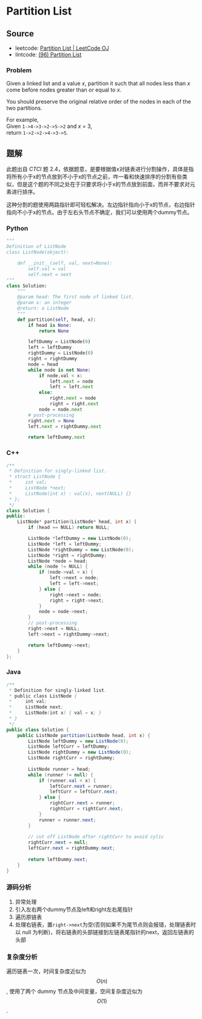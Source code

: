 # Partition List

## Source

- leetcode: [Partition List | LeetCode OJ](https://leetcode.com/problems/partition-list/)
- lintcode: [(96) Partition List](http://www.lintcode.com/en/problem/partition-list/)


### Problem

Given a linked list and a value _x_, partition it such that all nodes less
than _x_ come before nodes greater than or equal to _x_.

You should preserve the original relative order of the nodes in each of the
two partitions.

For example,  
Given `1->4->3->2->5->2` and _x_ = 3,  
return `1->2->2->4->3->5`.

## 题解

此题出自 *CTCI* 题 2.4，依据题意，是要根据值x对链表进行分割操作，具体是指将所有小于x的节点放到不小于x的节点之前，咋一看和快速排序的分割有些类似，但是这个题的不同之处在于只要求将小于x的节点放到前面，而并不要求对元素进行排序。

这种分割的题使用两路指针即可轻松解决。左边指针指向小于x的节点，右边指针指向不小于x的节点。由于左右头节点不确定，我们可以使用两个dummy节点。

### Python

```python
"""
Definition of ListNode
class ListNode(object):

    def __init__(self, val, next=None):
        self.val = val
        self.next = next
"""
class Solution:
    """
    @param head: The first node of linked list.
    @param x: an integer
    @return: a ListNode
    """
    def partition(self, head, x):
        if head is None:
            return None

        leftDummy = ListNode(0)
        left = leftDummy
        rightDummy = ListNode(0)
        right = rightDummy
        node = head
        while node is not None:
            if node.val < x:
                left.next = node
                left = left.next
            else:
                right.next = node
                right = right.next
            node = node.next
        # post-processing
        right.next = None
        left.next = rightDummy.next

        return leftDummy.next
```

### C++

```c++
/**
 * Definition for singly-linked list.
 * struct ListNode {
 *     int val;
 *     ListNode *next;
 *     ListNode(int x) : val(x), next(NULL) {}
 * };
 */
class Solution {
public:
    ListNode* partition(ListNode* head, int x) {
        if (head == NULL) return NULL;

        ListNode *leftDummy = new ListNode(0);
        ListNode *left = leftDummy;
        ListNode *rightDummy = new ListNode(0);
        ListNode *right = rightDummy;
        ListNode *node = head;
        while (node != NULL) {
            if (node->val < x) {
                left->next = node;
                left = left->next;
            } else {
                right->next = node;
                right = right->next;
            }
            node = node->next;
        }
        // post-processing
        right->next = NULL;
        left->next = rightDummy->next;

        return leftDummy->next;
    }
};
```

### Java

```java
/**
 * Definition for singly-linked list.
 * public class ListNode {
 *     int val;
 *     ListNode next;
 *     ListNode(int x) { val = x; }
 * }
 */
public class Solution {
    public ListNode partition(ListNode head, int x) {
        ListNode leftDummy = new ListNode(0);
        ListNode leftCurr = leftDummy;
        ListNode rightDummy = new ListNode(0);
        ListNode rightCurr = rightDummy;
        
        ListNode runner = head;
        while (runner != null) {
            if (runner.val < x) {
                leftCurr.next = runner;
                leftCurr = leftCurr.next;
            } else {
                rightCurr.next = runner;
                rightCurr = rightCurr.next;
            }
            runner = runner.next;
        }
        
        // cut off ListNode after rightCurr to avoid cylic
        rightCurr.next = null;
        leftCurr.next = rightDummy.next;
        
        return leftDummy.next;
    }
}
```

### 源码分析

1. 异常处理
2. 引入左右两个dummy节点及left和right左右尾指针
3. 遍历原链表
4. 处理右链表，置`right->next`为空(否则如果不为尾节点则会报错，处理链表时 以 null 为判断)，将右链表的头部链接到左链表尾指针的next，返回左链表的头部

### 复杂度分析

遍历链表一次，时间复杂度近似为 $$O(n)$$, 使用了两个 dummy 节点及中间变量，空间复杂度近似为 $$O(1)$$.
